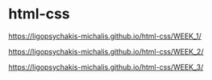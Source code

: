 # html-css

https://ligopsychakis-michalis.github.io/html-css/WEEK_1/

https://ligopsychakis-michalis.github.io/html-css/WEEK_2/

https://ligopsychakis-michalis.github.io/html-css/WEEK_3/
